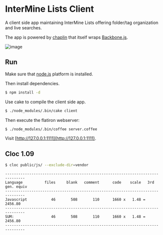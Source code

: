 # InterMine Lists Client

A client side app maintaining InterMine Lists offering folder/tag organization and live searches.

The app is powered by [chaplin](https://github.com/chaplinjs/chaplin) that itself wraps [Backbone.js](http://documentcloud.github.com/backbone/).

![image](https://github.com/radekstepan/intermine-lists-client/raw/master/example.png)

## Run

Make sure that [node.js](http://nodejs.org/) platform is installed.

Then install dependencies.

```bash
$ npm install -d
```

Use cake to compile the client side app.

```bash
$ ./node_modules/.bin/cake client
```

Then execute the flatiron webserver:

```bash
$ ./node_modules/.bin/coffee server.coffee
```

Visit [http://127.0.0.1:1111](http://127.0.0.1:1111).

## Cloc 1.09

```bash
$ cloc public/js/ --exclude-dir=vendor
```

```
-------------------------------------------------------------------------------
Language          files     blank   comment      code    scale   3rd gen. equiv
-------------------------------------------------------------------------------
Javascript           46       508       110      1660 x   1.48 =        2456.80
-------------------------------------------------------------------------------
SUM:                 46       508       110      1660 x   1.48 =        2456.80
-------------------------------------------------------------------------------
```